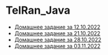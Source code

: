 # TelRan_Java
- [Домашнее задание за 12.10.2022](https://github.com/SmirnovAlex0891/TelRan_Java/tree/master/hw_12_10_2022)
- [Домашнее задание за 21.10.2022]()
- [Домашнее задание за 28.10.2022]()
- [Домашнее задание за 03.11.2022]()
